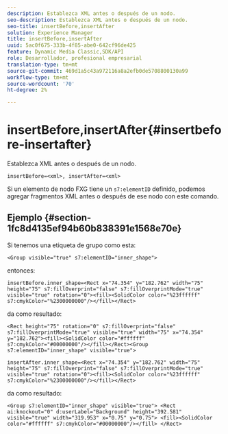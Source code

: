 ```yaml
---
description: Establezca XML antes o después de un nodo.
seo-description: Establezca XML antes o después de un nodo.
seo-title: insertBefore,insertAfter
solution: Experience Manager
title: insertBefore,insertAfter
uuid: 5ac0f675-333b-4f85-abe0-642cf96de425
feature: Dynamic Media Classic,SDK/API
role: Desarrollador, profesional empresarial
translation-type: tm+mt
source-git-commit: 469d1a5c43a972116a8a2efb0de5708800130a99
workflow-type: tm+mt
source-wordcount: '70'
ht-degree: 2%

---
```



# insertBefore,insertAfter{#insertbefore-insertafter}

Establezca XML antes o después de un nodo.

`insertBefore=<xml>, insertAfter=<xml>`

Si un elemento de nodo FXG tiene un `s7:elementID` definido, podemos agregar fragmentos XML antes o después de ese nodo con este comando.

## Ejemplo {#section-1fc8d4135ef94b60b838391e1568e70e}

Si tenemos una etiqueta de grupo como esta:

`<Group visible="true" s7:elementID="inner_shape">`

entonces:

`insertBefore.inner_shape=<Rect x="74.354" y="182.762" width="75" height="75" s7:fillOverprint="false" s7:fillOverprintMode="true" visible="true" rotation="0"><fill><SolidColor color="%23ffffff" s7:cmykColor="%2300000000"/></fill></Rect>`

da como resultado:

`<Rect height="75" rotation="0" s7:fillOverprint="false" s7:fillOverprintMode="true" visible="true" width="75" x="74.354" y="182.762"><fill><SolidColor color="#ffffff" s7:cmykColor="#00000000"/></fill></Rect><Group s7:elementID="inner_shape" visible="true">`

`insertAfter.inner_shape=<Rect x="74.354" y="182.762" width="75" height="75" s7:fillOverprint="false" s7:fillOverprintMode="true" visible="true" rotation="0"><fill><SolidColor color="%23ffffff" s7:cmykColor="%2300000000"/></fill></Rect>`

da como resultado:

`<Group s7:elementID="inner_shape" visible="true"> <Rect ai:knockout="0" d:userLabel="Background" height="392.581" visible="true" width="319.953" x="0.75" y="0.75"> <fill><SolidColor color="#ffffff" s7:cmykColor="#00000000"/></fill> </Rect>`
